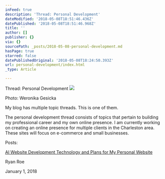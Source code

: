 ```yaml
---
inFeed: true
description: 'Thread: Personal Development'
dateModified: '2018-05-08T18:51:46.436Z'
datePublished: '2018-05-08T18:51:46.968Z'
title: ''
author: []
publisher: {}
via: {}
sourcePath: _posts/2018-05-08-personal-development.md
hasPage: true
starred: false
datePublishedOriginal: '2018-05-08T18:24:50.393Z'
url: personal-development/index.html
_type: Article

---
```

Thread: Personal Development
![](https://the-grid-user-content.s3-us-west-2.amazonaws.com/f5514780-a3ea-40a0-98f4-734b40792519.jpg)

Photo: Weronika Gesicka

My blog has multiple topic threads. This is one of them.

The personal development thread consists of topics that pertain to building my professional career and my own online presence. I am currently working on creating an online presence for multiple clients in the Charleston area. These sites will focus on e-commerce and small businesses.

Posts:

[AI Website Development Technology and Plans for My Personal Website][0]

Ryan Roe

January 1, 2018

[0]: http://ryanroe.io/what-is-the-grid-and-why-i-am-using-it-for-my-website